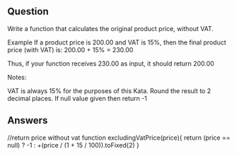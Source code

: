 ## Question
Write a function that calculates the original product price, without VAT.

Example
If a product price is 200.00 and VAT is 15%, then the final product price (with VAT) is: 200.00 + 15% = 230.00

Thus, if your function receives 230.00 as input, it should return 200.00

Notes:

VAT is always 15% for the purposes of this Kata.
Round the result to 2 decimal places.
If null value given then return -1

## Answers 
//return price without vat
    function excludingVatPrice(price){
        return (price == null) ? -1 : +(price / (1 + 15 / 100)).toFixed(2)
    }